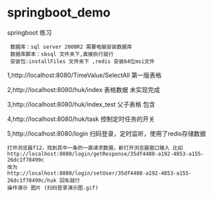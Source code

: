 # springboot_demo
springboot 练习

     数据库：sql server 2008R2 需要电脑安装数据库
     数据库脚本：sbsql 文件夹下,直接执行就行
     安装包:installFiles 文件夹下 ,redis 安装64位msi文件

1,http://localhost:8080/TimeValue/SelectAll 第一版表格

2,http://localhost:8080/huk/index  表格数据 未实现完成

3,http://localhost:8080/huk/index_test 父子表格 包含

4,http://localhost:8080/huk/task 控制定时任务的开关

5,http://localhost:8080/login 扫码登录，定时监听，使用了redis存储数据

	打开浏览器f12，找到其中一条的一直请求数据，新打开浏览器窗口输入 比如
	http://localhost:8080/login/getResponse/35df4408-a192-4853-a155-26dc1f78499c
	改为
	http://localhost:8080/login/setUser/35df4408-a192-4853-a155-26dc1f78499c/huk 回车就行
	操作演示 图片 (扫码登录演示图.gif)
